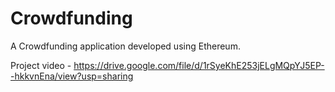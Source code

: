 # Crowdfunding
A Crowdfunding application developed using Ethereum.

Project video - https://drive.google.com/file/d/1rSyeKhE253jELgMQpYJ5EP--hkkvnEna/view?usp=sharing
